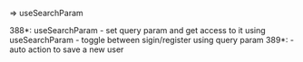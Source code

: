 => useSearchParam

388*: useSearchParam
    - set query param and get access to it using useSearchParam
    - toggle between sigin/register using query param
389*: 
    - auto action to save a new user